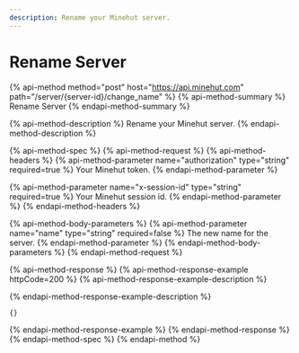 ```yaml
---
description: Rename your Minehut server.
---
```


# Rename Server

{% api-method method="post" host="https://api.minehut.com" path="/server/{server-id}/change\_name" %}
{% api-method-summary %}
Rename Server
{% endapi-method-summary %}

{% api-method-description %}
Rename your Minehut server.
{% endapi-method-description %}

{% api-method-spec %}
{% api-method-request %}
{% api-method-headers %}
{% api-method-parameter name="authorization" type="string" required=true %}
Your Minehut token.
{% endapi-method-parameter %}

{% api-method-parameter name="x-session-id" type="string" required=true %}
Your Minehut session id.
{% endapi-method-parameter %}
{% endapi-method-headers %}

{% api-method-body-parameters %}
{% api-method-parameter name="name" type="string" required=false %}
The new name for the server.
{% endapi-method-parameter %}
{% endapi-method-body-parameters %}
{% endapi-method-request %}

{% api-method-response %}
{% api-method-response-example httpCode=200 %}
{% api-method-response-example-description %}

{% endapi-method-response-example-description %}

```
{}
```
{% endapi-method-response-example %}
{% endapi-method-response %}
{% endapi-method-spec %}
{% endapi-method %}

